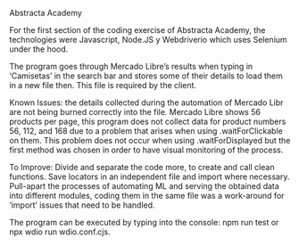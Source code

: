 Abstracta Academy

For the first section of the coding exercise of Abstracta Academy, the technologies were Javascript, Node.JS y Webdriverio which uses Selenium under the hood.

The program goes through Mercado Libre’s results when typing in ‘Camisetas’ in the search bar and stores some of their details to load them in a new file then. This file is required by the client.

Known Issues: 
the details collected during the automation of Mercado Libr are not being burned correctly into the file.
Mercado Libre shows 56 products per page, this program does not collect data for product numbers 56, 112, and 168 due to a problem that arises when using .waitForClickable on them. This problem does not occur when using .waitForDisplayed but the first method was chosen in order to have visual monitoring of the process.

To Improve:
Divide and separate the code more, to create and call clean functions.
Save locators in an independent file and import where necessary.
Pull-apart the processes of automating ML and serving the obtained data into different modules, coding them in the same file was a work-around for ‘import’ issues that need to be handled.

The program can be executed by typing into the console: npm run test or npx wdio run wdio.conf.cjs.
